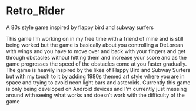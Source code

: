 # Retro_Rider
A 80s style game inspired by flappy bird and subway surfers

This game I’m working on in my free time with a friend of mine and is still being worked but the game is basically about you controlling a DeLorean with wings and you have to move over and back with your fingers and get through obstacles without hitting them and increase your score and as the game progresses the speed of the obstacles come at you faster gradually. The game is heavily inspired by the likes of Flappy Bird and Subway Surfers but with my touch to it by adding 1980s themed art style where you are in space and trying to avoid neon light bars and asteroids. Currently this game is only being developed on Android devices and I’m currently just messing around with seeing what works and doesn’t work with the difficulty of the game
